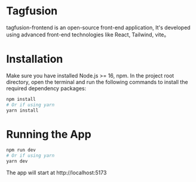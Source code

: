 # Tagfusion
tagfusion-frontend is an open-source front-end application, It's developed using advanced front-end technologies like React, Tailwind, vite。

# Installation
Make sure you have installed Node.js >= 16, npm.
In the project root directory, open the terminal and run the following commands to install the required dependency packages:
```bash
npm install
# Or if using yarn
yarn install
```
# Running the App
```bash
npm run dev
# Or if using yarn
yarn dev
```
The app will start at http://localhost:5173